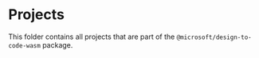 # Projects

This folder contains all projects that are part of the `@microsoft/design-to-code-wasm` package.